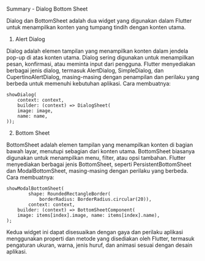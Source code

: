 Summary - Dialog Bottom Sheet

Dialog dan BottomSheet adalah dua widget yang digunakan dalam Flutter untuk menampilkan konten yang tumpang tindih dengan konten utama.

1. Alert Dialog

Dialog adalah elemen tampilan yang menampilkan konten dalam jendela pop-up di atas konten utama. Dialog sering digunakan untuk menampilkan pesan, konfirmasi, atau meminta input dari pengguna. Flutter menyediakan berbagai jenis dialog, termasuk AlertDialog, SimpleDialog, dan CupertinoAlertDialog, masing-masing dengan penampilan dan perilaku yang berbeda untuk memenuhi kebutuhan aplikasi.  Cara membuatnya:

    showDialog(
        context: context,
        builder: (context) => DialogSheet(
        image: image,
        name: name,
    ));

2. Bottom Sheet

BottomSheet adalah elemen tampilan yang menampilkan konten di bagian bawah layar, menutupi sebagian dari konten utama. BottomSheet biasanya digunakan untuk menampilkan menu, filter, atau opsi tambahan. Flutter menyediakan berbagai jenis BottomSheet, seperti PersistentBottomSheet dan ModalBottomSheet, masing-masing dengan perilaku yang berbeda. Cara membuatnya:

    showModalBottomSheet(
            shape: RoundedRectangleBorder(
                borderRadius: BorderRadius.circular(20)),
            context: context,
        builder: (context) => BottomSheetComponent(
        image: items[index].image, name: items[index].name),
    );

Kedua widget ini dapat disesuaikan dengan gaya dan perilaku aplikasi menggunakan properti dan metode yang disediakan oleh Flutter, termasuk pengaturan ukuran, warna, jenis huruf, dan animasi sesuai dengan desain aplikasi.